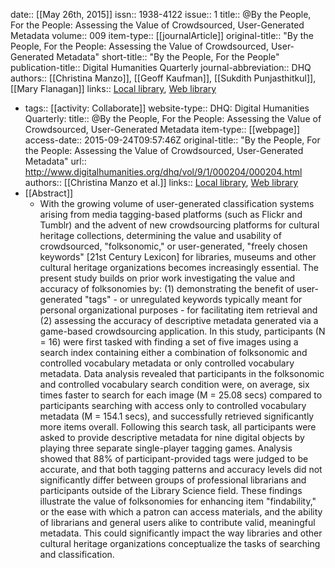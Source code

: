 date:: [[May 26th, 2015]]
issn:: 1938-4122
issue:: 1
title:: @By the People, For the People: Assessing the Value of Crowdsourced, User-Generated Metadata
volume:: 009
item-type:: [[journalArticle]]
original-title:: "By the People, For the People: Assessing the Value of Crowdsourced, User-Generated Metadata"
short-title:: "By the People, For the People"
publication-title:: Digital Humanities Quarterly
journal-abbreviation:: DHQ
authors:: [[Christina Manzo]], [[Geoff Kaufman]], [[Sukdith Punjasthitkul]], [[Mary Flanagan]]
links:: [Local library](zotero://select/groups/2386895/items/FQ2IS5R7), [Web library](https://www.zotero.org/groups/2386895/items/FQ2IS5R7)

- tags:: [[activity: Collaborate]]
  website-type:: DHQ: Digital Humanities Quarterly:
  title:: @By the People, For the People: Assessing the Value of Crowdsourced, User-Generated Metadata
  item-type:: [[webpage]]
  access-date:: 2015-09-24T09:57:46Z
  original-title:: "By the People, For the People: Assessing the Value of Crowdsourced, User-Generated Metadata"
  url:: http://www.digitalhumanities.org/dhq/vol/9/1/000204/000204.html
  authors:: [[Christina Manzo et al.]]
  links:: [Local library](zotero://select/groups/2386895/items/UZ3GDLDA), [Web library](https://www.zotero.org/groups/2386895/items/UZ3GDLDA)
- [[Abstract]]
	- With the growing volume of user-generated classification systems arising from media tagging-based platforms (such as Flickr and Tumblr) and the advent of new crowdsourcing platforms for cultural heritage collections, determining the value and usability of crowdsourced, "folksonomic," or user-generated, "freely chosen keywords"  [21st Century Lexicon] for libraries, museums and other cultural heritage organizations becomes increasingly essential. The present study builds on prior work investigating the value and accuracy of folksonomies by: (1) demonstrating the benefit of user-generated "tags" - or unregulated keywords typically meant for personal organizational purposes - for facilitating item retrieval and (2) assessing the accuracy of descriptive metadata generated via a game-based crowdsourcing application. In this study, participants (N = 16) were first tasked with finding a set of five images using a search index containing either a combination of folksonomic and controlled vocabulary metadata or only controlled vocabulary metadata. Data analysis revealed that participants in the folksonomic and controlled vocabulary search condition were, on average, six times faster to search for each image (M = 25.08 secs) compared to participants searching with access only to controlled vocabulary metadata (M = 154.1 secs), and successfully retrieved significantly more items overall. Following this search task, all participants were asked to provide descriptive metadata for nine digital objects by playing three separate single-player tagging games. Analysis showed that 88% of participant-provided tags were judged to be accurate, and that both tagging patterns and accuracy levels did not significantly differ between groups of professional librarians and participants outside of the Library Science field. These findings illustrate the value of folksonomies for enhancing item "findability," or the ease with which a patron can access materials, and the ability of librarians and general users alike to contribute valid, meaningful metadata. This could significantly impact the way libraries and other cultural heritage organizations conceptualize the tasks of searching and classification.